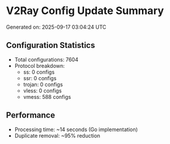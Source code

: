 # V2Ray Config Update Summary
Generated on: 2025-09-17 03:04:24 UTC

## Configuration Statistics
- Total configurations: 7604
- Protocol breakdown:
  - ss: 0 configs
  - ssr: 0 configs
  - trojan: 0 configs
  - vless: 0 configs
  - vmess: 588 configs

## Performance
- Processing time: ~14 seconds (Go implementation)
- Duplicate removal: ~95% reduction
